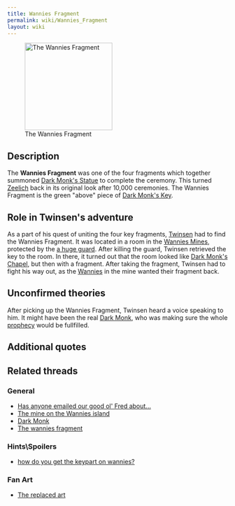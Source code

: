 ```yaml
---
title: Wannies Fragment
permalink: wiki/Wannies_Fragment
layout: wiki
---
```


<figure>
<img
src="src/assets/lba2/_cutscenes/screenshot-lba2-movies-18-wannies_fragment-fragment060.gif"
title="The Wannies Fragment" width="200" />
<figcaption>The Wannies Fragment</figcaption>
</figure>

## Description

The **Wannies Fragment** was one of the four fragments which together
summoned [Dark Monk's Statue](Dark_Monk's_Statue "wikilink") to complete
the ceremony. This turned [Zeelich](Zeelich "wikilink") back in its
original look after 10,000 ceremonies. The Wannies Fragment is the green
"above" piece of [Dark Monk's Key](Dark_Monk's_Key "wikilink").

## Role in Twinsen's adventure

As a part of his quest of uniting the four key fragments,
[Twinsen](Twinsen "wikilink") had to find the Wannies Fragment. It was
located in a room in the [Wannies Mines](Wannies_Mine "wikilink"),
protected by the [a huge guard](Wannie_Chapel_Guard "wikilink"). After
killing the guard, Twinsen retrieved the key to the room. In there, it
turned out that the room looked like [Dark Monk's
Chapel](Dark_Monk's_Chapel "wikilink"), but then with a fragment. After
taking the fragment, Twinsen had to fight his way out, as the
[Wannies](Wannie "wikilink") in the mine wanted their fragment back.

## Unconfirmed theories

After picking up the Wannies Fragment, Twinsen heard a voice speaking to
him. It might have been the real [Dark Monk](Dark_Monk "wikilink"), who
was making sure the whole [prophecy](prophecy "wikilink") would be
fullfilled.

## Additional quotes

## Related threads

### General

- [Has anyone emailed our good ol' Fred
  about...](https://forum.magicball.net/showthread.php?t=10899)
- [The mine on the Wannies
  island](https://forum.magicball.net/showthread.php?t=5086)
- [Dark Monk](https://forum.magicball.net/showthread.php?t=5777)
- [The wannies
  fragment](https://forum.magicball.net/showthread.php?t=3606)

### Hints\Spoilers

- [how do you get the keypart on
  wannies?](https://forum.magicball.net/showthread.php?t=11882)

### Fan Art

- [The replaced art](https://forum.magicball.net/showthread.php?t=3190)
